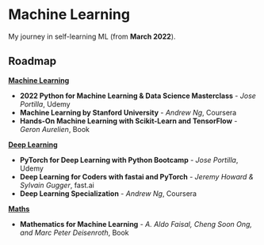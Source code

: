 # Machine Learning
My journey in self-learning ML (from **March 2022**).

## Roadmap
<ins>**Machine Learning**</ins>

- **2022 Python for Machine Learning & Data Science Masterclass** - *Jose Portilla*, Udemy
- **Machine Learning by Stanford University** - *Andrew Ng*, Coursera
- **Hands-On Machine Learning with Scikit-Learn and TensorFlow** - *Geron Aurelien*, Book

<ins>**Deep Learning**</ins>
- **PyTorch for Deep Learning with Python Bootcamp** - *Jose Portilla*, Udemy
- **Deep Learning for Coders with fastai and PyTorch** - *Jeremy Howard & Sylvain Gugger*, fast.ai
- **Deep Learning Specialization** - *Andrew Ng*, Coursera

<ins>**Maths**</ins>
- **Mathematics for Machine Learning** - *A. Aldo Faisal, Cheng Soon Ong, and Marc Peter Deisenroth*, Book
